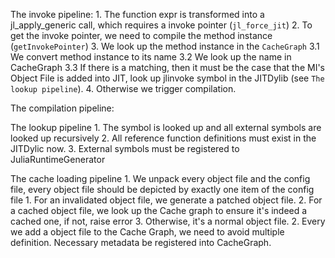 The invoke pipeline:
    1. The function expr is transformed into a jl_apply_generic call, which requires a invoke pointer (`jl_force_jit`)
    2. To get the invoke pointer, we need to compile the method instance (`getInvokePointer`)
    3. We look up the method instance in the `CacheGraph`
        3.1 We convert method instance to its name
        3.2 We look up the name in CacheGraph
        3.3 If there is a matching, then it must be the case that the MI's Object File is added into JIT, look up jlinvoke symbol in the JITDylib (see `The lookup pipeline`). 
    4. Otherwise we trigger compilation.

The compilation pipeline:

    

The lookup pipeline
    1. The symbol is looked up and all external symbols are looked up recursively
    2. All reference function definitions must exist in the JITDylic now.
    3. External symbols must be registered to JuliaRuntimeGenerator

The cache loading pipeline
    1. We unpack every object file and the config file, every object file should be depicted by exactly one item of the config file
       1. For an invalidated object file, we generate a patched object file.
       2. For a cached object file, we look up the Cache graph to ensure it's indeed a cached one, if not, raise error
       3. Otherwise, it's a normal object file.
    2. Every we add a object file to the Cache Graph, we need to avoid multiple definition. Necessary metadata be registered into CacheGraph.